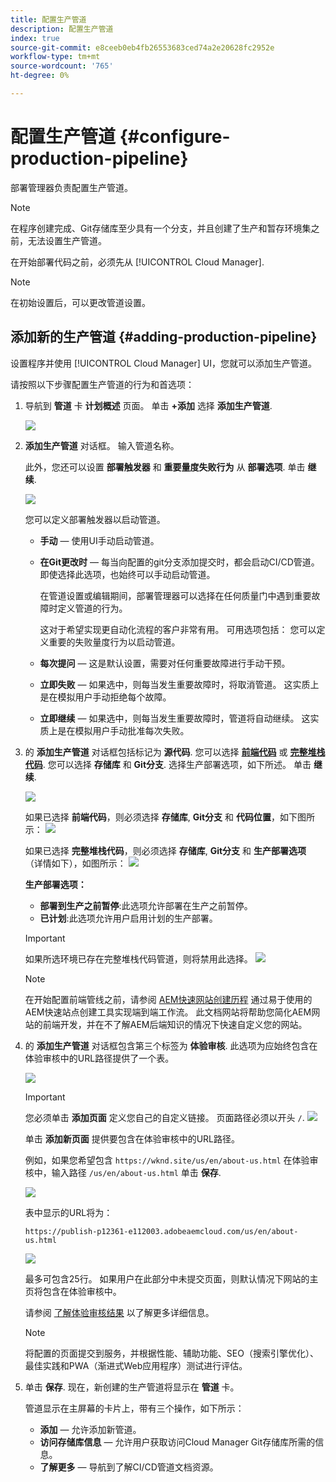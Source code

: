 ```yaml
---
title: 配置生产管道
description: 配置生产管道
index: true
source-git-commit: e8ceeb0eb4fb26553683ced74a2e20628fc2952e
workflow-type: tm+mt
source-wordcount: '765'
ht-degree: 0%

---
```



# 配置生产管道 {#configure-production-pipeline}

部署管理器负责配置生产管道。

>[!NOTE]
>在程序创建完成、Git存储库至少具有一个分支，并且创建了生产和暂存环境集之前，无法设置生产管道。

在开始部署代码之前，必须先从 [!UICONTROL Cloud Manager].

>[!NOTE]
>在初始设置后，可以更改管道设置。

## 添加新的生产管道 {#adding-production-pipeline}

设置程序并使用 [!UICONTROL Cloud Manager] UI，您就可以添加生产管道。

请按照以下步骤配置生产管道的行为和首选项：

1. 导航到 **管道** 卡 **计划概述** 页面。
单击 **+添加** 选择 **添加生产管道**.

   ![](/help/implementing/cloud-manager/assets/configure-pipeline/add-prod-1.png)

1. **添加生产管道** 对话框。 输入管道名称。

   此外，您还可以设置 **部署触发器** 和 **重要量度失败行为** 从 **部署选项**. 单击 **继续**.

   ![](/help/implementing/cloud-manager/assets/configure-pipeline/prod-pipeline-add2.png)


   您可以定义部署触发器以启动管道。

   * **手动**  — 使用UI手动启动管道。
   * **在Git更改时**  — 每当向配置的git分支添加提交时，都会启动CI/CD管道。 即使选择此选项，也始终可以手动启动管道。

      在管道设置或编辑期间，部署管理器可以选择在任何质量门中遇到重要故障时定义管道的行为。

      这对于希望实现更自动化流程的客户非常有用。 可用选项包括：
   您可以定义重要的失败量度行为以启动管道。

   * **每次提问**  — 这是默认设置，需要对任何重要故障进行手动干预。
   * **立即失败**  — 如果选中，则每当发生重要故障时，将取消管道。 这实质上是在模拟用户手动拒绝每个故障。
   * **立即继续**  — 如果选中，则每当发生重要故障时，管道将自动继续。 这实质上是在模拟用户手动批准每次失败。


1. 的 **添加生产管道** 对话框包括标记为 **源代码**. 您可以选择 **[前端代码](/help/implementing/cloud-manager/configuring-pipelines/introduction-ci-cd-pipelines.md#front-end)** 或 **[完整堆栈代码](/help/implementing/cloud-manager/configuring-pipelines/introduction-ci-cd-pipelines.md#full-stack-pipeline)**. 您可以选择 **存储库** 和 **Git分支**. 选择生产部署选项，如下所述。 单击 **继续**.

   ![](/help/implementing/cloud-manager/assets/configure-pipeline/prodpipeline-fullstack1.png)

   如果已选择 **前端代码**，则必须选择 **存储库**, **Git分支** 和 **代码位置**，如下图所示：
   ![](/help/implementing/cloud-manager/assets/configure-pipeline/prodpipeline-fullstack1.png)

   如果已选择 **完整堆栈代码**，则必须选择 **存储库**, **Git分支** 和 **生产部署选项** （详情如下），如图所示：
   ![](/help/implementing/cloud-manager/assets/configure-pipeline/prodpipeline-fullstack2.png)

   **生产部署选项：**

   * **部署到生产之前暂停**:此选项允许部署在生产之前暂停。
   * **已计划**:此选项允许用户启用计划的生产部署。

   >[!IMPORTANT]
   >如果所选环境已存在完整堆栈代码管道，则将禁用此选择。
   >![](/help/implementing/cloud-manager/assets/configure-pipeline/full-stack-disabled.png)

   >[!NOTE]
   >在开始配置前端管线之前，请参阅 [AEM快速网站创建历程](https://experienceleague.adobe.com/docs/experience-manager-cloud-service/sites-journey/quick-site/overview.html) 通过易于使用的AEM快速站点创建工具实现端到端工作流。 此文档网站将帮助您简化AEM网站的前端开发，并在不了解AEM后端知识的情况下快速自定义您的网站。


1. 的 **添加生产管道** 对话框包含第三个标签为 **体验审核**. 此选项为应始终包含在体验审核中的URL路径提供了一个表。

   ![](/help/implementing/cloud-manager/assets/configure-pipeline/add-prod-audit.png)

   >[!IMPORTANT]
   >您必须单击 **添加页面** 定义您自己的自定义链接。 页面路径必须以开头 `/`.
   >![](/help/implementing/cloud-manager/assets/configure-pipeline/add-prod-audit2.png)


   单击 **添加新页面** 提供要包含在体验审核中的URL路径。

   例如，如果您希望包含 `https://wknd.site/us/en/about-us.html` 在体验审核中，输入路径 `/us/en/about-us.html` 单击 **保存**.

   ![](/help/implementing/cloud-manager/assets/configure-pipeline/add-prod-audit3.png)

   表中显示的URL将为：

   `https://publish-p12361-e112003.adobeaemcloud.com/us/en/about-us.html`

   ![](/help/implementing/cloud-manager/assets/configure-pipeline/add-prod-audit4.png)

   最多可包含25行。 如果用户在此部分中未提交页面，则默认情况下网站的主页将包含在体验审核中。

   请参阅 [了解体验审核结果](/help/implementing/cloud-manager/experience-audit-testing.md) 以了解更多详细信息。

   >[!NOTE]
   > 将配置的页面提交到服务，并根据性能、辅助功能、SEO（搜索引擎优化）、最佳实践和PWA（渐进式Web应用程序）测试进行评估。

1. 单击 **保存**. 现在，新创建的生产管道将显示在 **管道** 卡。

   管道显示在主屏幕的卡片上，带有三个操作，如下所示：

   * **添加**  — 允许添加新管道。
   * **访问存储库信息**  — 允许用户获取访问Cloud Manager Git存储库所需的信息。
   * **了解更多**  — 导航到了解CI/CD管道文档资源。


